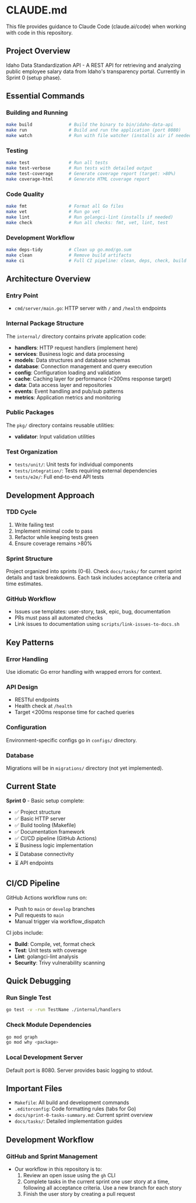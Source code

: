 # CLAUDE.md

This file provides guidance to Claude Code (claude.ai/code) when working with code in this repository.

## Project Overview

Idaho Data Standardization API - A REST API for retrieving and analyzing public employee salary data from Idaho's transparency portal. Currently in Sprint 0 (setup phase).

## Essential Commands

### Building and Running
```bash
make build              # Build the binary to bin/idaho-data-api
make run                # Build and run the application (port 8080)
make watch              # Run with file watcher (installs air if needed)
```

### Testing
```bash
make test               # Run all tests
make test-verbose       # Run tests with detailed output
make test-coverage      # Generate coverage report (target: >80%)
make coverage-html      # Generate HTML coverage report
```

### Code Quality
```bash
make fmt                # Format all Go files
make vet                # Run go vet
make lint               # Run golangci-lint (installs if needed)
make check              # Run all checks: fmt, vet, lint, test
```

### Development Workflow
```bash
make deps-tidy          # Clean up go.mod/go.sum
make clean              # Remove build artifacts
make ci                 # Full CI pipeline: clean, deps, check, build
```

## Architecture Overview

### Entry Point
- `cmd/server/main.go`: HTTP server with `/` and `/health` endpoints

### Internal Package Structure
The `internal/` directory contains private application code:
- **handlers**: HTTP request handlers (implement here)
- **services**: Business logic and data processing
- **models**: Data structures and database schemas
- **database**: Connection management and query execution
- **config**: Configuration loading and validation
- **cache**: Caching layer for performance (<200ms response target)
- **data**: Data access layer and repositories
- **events**: Event handling and pub/sub patterns
- **metrics**: Application metrics and monitoring

### Public Packages
The `pkg/` directory contains reusable utilities:
- **validator**: Input validation utilities

### Test Organization
- `tests/unit/`: Unit tests for individual components
- `tests/integration/`: Tests requiring external dependencies
- `tests/e2e/`: Full end-to-end API tests

## Development Approach

### TDD Cycle
1. Write failing test
2. Implement minimal code to pass
3. Refactor while keeping tests green
4. Ensure coverage remains >80%

### Sprint Structure
Project organized into sprints (0-6). Check `docs/tasks/` for current sprint details and task breakdowns. Each task includes acceptance criteria and time estimates.

### GitHub Workflow
- Issues use templates: user-story, task, epic, bug, documentation
- PRs must pass all automated checks
- Link issues to documentation using `scripts/link-issues-to-docs.sh`

## Key Patterns

### Error Handling
Use idiomatic Go error handling with wrapped errors for context.

### API Design
- RESTful endpoints
- Health check at `/health`
- Target <200ms response time for cached queries

### Configuration
Environment-specific configs go in `configs/` directory.

### Database
Migrations will be in `migrations/` directory (not yet implemented).

## Current State

**Sprint 0** - Basic setup complete:
- ✅ Project structure
- ✅ Basic HTTP server
- ✅ Build tooling (Makefile)
- ✅ Documentation framework
- ✅ CI/CD pipeline (GitHub Actions)
- ⏳ Business logic implementation
- ⏳ Database connectivity
- ⏳ API endpoints

## CI/CD Pipeline

GitHub Actions workflow runs on:
- Push to `main` or `develop` branches
- Pull requests to `main`
- Manual trigger via workflow_dispatch

CI jobs include:
- **Build**: Compile, vet, format check
- **Test**: Unit tests with coverage
- **Lint**: golangci-lint analysis
- **Security**: Trivy vulnerability scanning

## Quick Debugging

### Run Single Test
```bash
go test -v -run TestName ./internal/handlers
```

### Check Module Dependencies
```bash
go mod graph
go mod why <package>
```

### Local Development Server
Default port is 8080. Server provides basic logging to stdout.

## Important Files

- `Makefile`: All build and development commands
- `.editorconfig`: Code formatting rules (tabs for Go)
- `docs/sprint-0-tasks-summary.md`: Current sprint overview
- `docs/tasks/`: Detailed implementation guides

## Development Workflow

### GitHub and Sprint Management
- Our workflow in this repository is to:
  1. Review an open issue using the `gh` CLI
  2. Complete tasks in the current sprint one user story at a time, following all acceptance criteria. Use a new branch for each story
  3. Finish the user story by creating a pull request